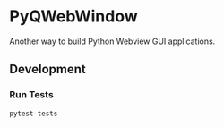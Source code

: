 # PyQWebWindow

Another way to build Python Webview GUI applications.

## Development

### Run Tests

```shell
pytest tests
```
